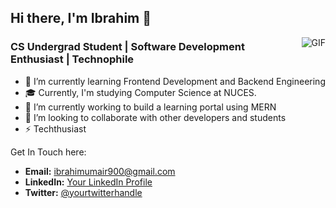 ## Hi there, I'm Ibrahim 👋



<img align="right" alt="GIF" src="https://media2.giphy.com/media/qgQUggAC3Pfv687qPC/giphy.gif?cid=790b761173bd9a068d6f4ccb3d73276ea24c7b4c9cb54760&rid=giphy.gif&ct=g" />

### CS Undergrad Student | Software Development Enthusiast | Technophile


- 🌱 I’m currently learning Frontend Development and Backend Engineering
- 🎓 Currently, I'm studying Computer Science at NUCES.
- 🔭 I’m currently working to build a learning portal using MERN
- 👯 I’m looking to collaborate with other developers and students 
- ⚡ Techthusiast

Get In Touch here:

- **Email:** [ibrahimumair900@gmail.com](mailto:ibrahimumair900@gmail.com)
- **LinkedIn:** [Your LinkedIn Profile](https://www.linkedin.com/in/ibrahim-bin-umair-a99899247/)
- **Twitter:** [@yourtwitterhandle](https://twitter.com/yourtwitterhandle)
